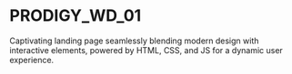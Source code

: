 # PRODIGY_WD_01
Captivating landing page seamlessly blending modern design with interactive elements, powered by HTML, CSS, and JS for a dynamic user experience.

